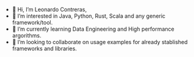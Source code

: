 - 👋 Hi, I’m Leonardo Contreras,
- 👀 I’m interested in Java, Python, Rust, Scala and any generic framework/tool.
- 🌱 I’m currently learning Data Engineering and High performance argorithms.
- 💞️ I’m looking to collaborate on usage examples for already stablished frameworks and libraries.
<!---
leoconco/leoconco is a ✨ special ✨ repository because its `README.md` (this file) appears on your GitHub profile.
You can click the Preview link to take a look at your changes.
--->
